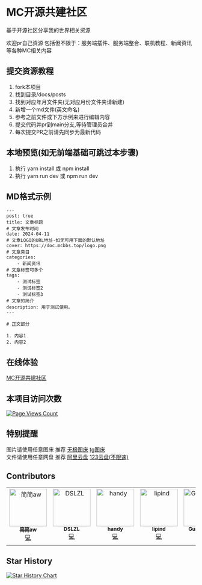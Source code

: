 # MC开源共建社区

基于开源社区分享我的世界相关资源

欢迎pr自己资源 包括但不限于：服务端插件、服务端整合、联机教程、新闻资讯等各种MC相关内容

## 提交资源教程

1. fork本项目
2. 找到目录/docs/posts
3. 找到对应年月文件夹(无对应月份文件夹请新建)
4. 新增一个md文件(英文命名)
5. 参考之前文件或下方示例来进行编辑内容
6. 提交代码并pr到main分支,等待管理员合并
7. 每次提交PR之前请先同步为最新代码

## 本地预览(如无前端基础可跳过本步骤)

1. 执行 yarn install 或 npm install
2. 执行 yarn run dev 或 npm run dev

## MD格式示例

```text
---
post: true
title: 文章标题
# 文章发布时间
date: 2024-04-11
# 文章LOGO的URL地址-如无可用下面的默认地址
cover: https://doc.mcbbs.top/logo.png
# 文章类目
categories:
    - 新闻资讯
# 文章标签可多个
tags:
    - 测试标签
    - 测试标签2
    - 测试标签3
# 文章的简介
description: 用于测试使用。
---

# 正文部分

1. 内容1
2. 内容2

```

## 在线体验

[MC开源共建社区](https://doc.mcbbs.top)

## 本项目访问次数

[![Page Views Count](https://badges.toozhao.com/badges/01HW559PQ1XARG4B04PJZ8Z341/green.svg)](https://badges.toozhao.com/stats/01HW559PQ1XARG4B04PJZ8Z341 "Get your own page views count badge on badges.toozhao.com")

## 特别提醒

图片请使用任意图床 推荐 [无极图床](https://img.fastmirror.net/upload)  [tg图床](https://github.com/cf-pages/Telegraph-Image)  
文件请使用任意网盘 推荐 [阿里云盘](https://www.alipan.com/) [123云盘(不限速)](https://www.123pan.com)

## Contributors

<!-- ALL-CONTRIBUTORS-LIST:START - Do not remove or modify this section -->
<!-- prettier-ignore-start -->
<!-- markdownlint-disable -->
<table>
  <tbody>
    <tr>
      <td align="center" valign="top" width="14.28%"><a href="https://github.com/jianjianai"><img src="https://avatars.githubusercontent.com/u/59829816?v=4?s=100" width="100px;" alt="简简aw"/><br /><sub><b>简简aw</b></sub></a><br /><a href="#code-jianjianai" title="Code">💻</a></td>
      <td align="center" valign="top" width="14.28%"><a href="https://github.com/DSLZL"><img src="https://avatars.githubusercontent.com/u/92631890?v=4?s=100" width="100px;" alt="DSLZL"/><br /><sub><b>DSLZL</b></sub></a><br /><a href="#code-DSLZL" title="Code">💻</a></td>
      <td align="center" valign="top" width="14.28%"><a href="https://github.com/handy-git"><img src="https://avatars.githubusercontent.com/u/32837980?v=4?s=100" width="100px;" alt="handy"/><br /><sub><b>handy</b></sub></a><br /><a href="#code-handy-git" title="Code">💻</a></td>
      <td align="center" valign="top" width="14.28%"><a href="https://github.com/lipind"><img src="https://avatars.githubusercontent.com/u/98028461?v=4?s=100" width="100px;" alt="lipind"/><br /><sub><b>lipind</b></sub></a><br /><a href="#code-lipind" title="Code">💻</a></td>
      <td align="center" valign="top" width="14.28%"><a href="https://github.com/Guailoudou"><img src="https://avatars.githubusercontent.com/u/108342285?v=4?s=100" width="100px;" alt="Guailoudou"/><br /><sub><b>Guailoudou</b></sub></a><br /><a href="#code-Guailoudou" title="Code">💻</a></td>
      <td align="center" valign="top" width="14.28%"><a href="https://zhangyuheng.lunadeer.cn"><img src="https://avatars.githubusercontent.com/u/29792376?v=4?s=100" width="100px;" alt="ZhangYuheng"/><br /><sub><b>ZhangYuheng</b></sub></a><br /><a href="#code-ColdeZhang" title="Code">💻</a></td>
    </tr>
  </tbody>
</table>

<!-- markdownlint-restore -->
<!-- prettier-ignore-end -->

<!-- ALL-CONTRIBUTORS-LIST:END -->

## Star History

[![Star History Chart](https://api.star-history.com/svg?repos=handyplus/appbeebee&type=Date)](https://star-history.com/#handyplus/appbeebee&Date)
